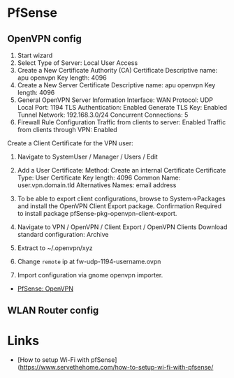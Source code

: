 # PfSense

## OpenVPN config

1. Start wizard
2. Select Type of Server: Local User Access
3. Create a New Certificate Authority (CA) Certificate
   Descriptive name: apu openvpn
   Key length: 4096
4. Create a New Server Certificate
   Descriptive name: apu openvpn
   Key length: 4096
5. General OpenVPN Server Information
   Interface: WAN
   Protocol: UDP
   Local Port: 1194
   TLS Authentication: Enabled
   Generate TLS Key: Enabled
   Tunnel Network: 192.168.3.0/24
   Concurrent Connections: 5
6. Firewall Rule Configuration
   Traffic from clients to server: Enabled
   Traffic from clients through VPN: Enabled

Create a Client Certificate for the VPN user:

1. Navigate to SystemUser / Manager / Users / Edit 

2. Add a User Certificate:
   Method: Create an internal Certificate
   Certificate Type: User Certificate
   Key length: 4096
   Common Name: user.vpn.domain.tld
   Alternatives Names: email address

3. To be able to export client configurations, browse to System->Packages and install the OpenVPN Client Export package. Confirmation Required to install package pfSense-pkg-openvpn-client-export.

4. Navigate to VPN / OpenVPN / Client Export / OpenVPN Clients
   Download standard configuration: Archive

6. Extract to ~/.openvpn/xyz

7. Change `remote` ip at fw-udp-1194-username.ovpn

8. Import configuration via gnome openvpn importer.

* [PfSense: OpenVPN](https://doc.pfsense.org/index.php/Category:OpenVPN)

## WLAN Router config

# Links

* [How to setup Wi-Fi with pfSense](https://www.servethehome.com/how-to-setup-wi-fi-with-pfsense/
